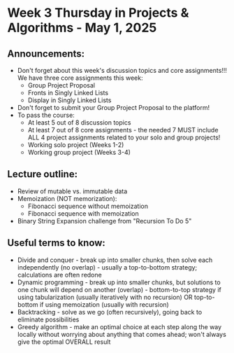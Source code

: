 # Week 3 Thursday in Projects & Algorithms - May 1, 2025

## Announcements:
- Don't forget about this week's discussion topics and core assignments!!!  We have three core assignments this week:
    - Group Project Proposal
    - Fronts in Singly Linked Lists
    - Display in Singly Linked Lists
- Don't forget to submit your Group Project Proposal to the platform!
- To pass the course:
    - At least 5 out of 8 discussion topics
    - At least 7 out of 8 core assignments - the needed 7 MUST include ALL 4 project assignments related to your solo and group projects!
    - Working solo project (Weeks 1-2)
    - Working group project (Weeks 3-4)

## Lecture outline:
- Review of mutable vs. immutable data
- Memoization (NOT memorization):
    - Fibonacci sequence without memoization
    - Fibonacci sequence with memoization
- Binary String Expansion challenge from "Recursion To Do 5"

## Useful terms to know:
- Divide and conquer - break up into smaller chunks, then solve each independently (no overlap) - usually a top-to-bottom strategy; calculations are often redone
- Dynamic programming - break up into smaller chunks, but solutions to one chunk will depend on another (overlap) - bottom-to-top strategy if using tabularization (usually iteratively with no recursion) OR top-to-bottom if using memoization (usually with recursion)
- Backtracking - solve as we go (often recursively), going back to eliminate possibilities
- Greedy algorithm - make an optimal choice at each step along the way locally without worrying about anything that comes ahead; won't always give the optimal OVERALL result